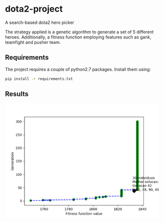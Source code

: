 # dota2-project
A search-based dota2 hero picker

The strategy applied is a genetic algorithm to generate a set of 5 different heroes. Additionally, a fitness function employing features such as gank, teamfight and pusher team.

## Requirements <a name="requirements"></a>
The project requires a couple of python2.7 packages. Install them using:
```bash
pip install -r requirements.txt
```
## Results <a name="results"></a>
![myimage-alt-tag](https://github.com/fcarlosmonteiro/dota2-project/blob/master/Figure_1.png)


